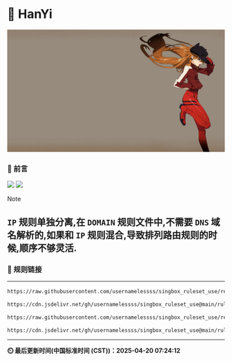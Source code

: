 
# 🧸 HanYi
![](https://raw.githubusercontent.com/usernamelessss/picture-bed/main/images/202504042256831.jpg)
### 📣 前言
![](https://shields.io/badge/-移除重复规则-ff69b4) ![](https://shields.io/badge/-IP&nbsp;规则单独存放不与&nbsp;DOMAIN&nbsp;等混合-green)
> [!NOTE]
**`IP` 规则单独分离,在 `DOMAIN` 规则文件中,不需要 `DNS` 域名解析的,如果和 `IP` 规则混合,导致排列路由规则的时候,顺序不够灵活.**
---

###  🔗 规则链接
---

```url
https://raw.githubusercontent.com/usernamelessss/singbox_ruleset_use/refs/heads/main/rule/HanYi/HanYi_No_IP.json
```

```url
https://cdn.jsdelivr.net/gh/usernamelessss/singbox_ruleset_use@main/rule/HanYi/HanYi_No_IP.json
```

```url
https://raw.githubusercontent.com/usernamelessss/singbox_ruleset_use/refs/heads/main/rule/HanYi/HanYi_No_IP.srs
```

```url
https://cdn.jsdelivr.net/gh/usernamelessss/singbox_ruleset_use@main/rule/HanYi/HanYi_No_IP.srs
```

---
**⏲️ 最后更新时间(中国标准时间 (CST))：2025-04-20 07:24:12**